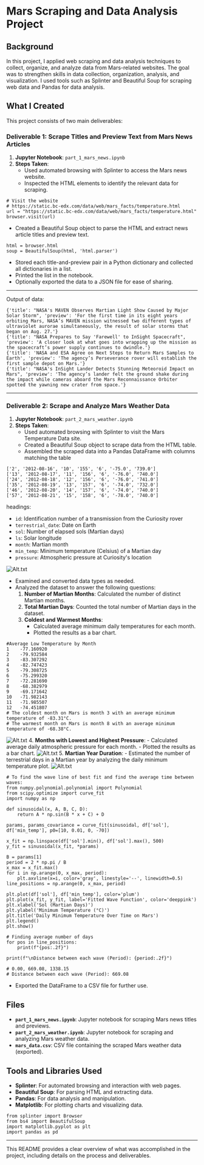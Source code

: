 # Mars Scraping and Data Analysis Project

## Background

In this project, I applied web scraping and data analysis techniques to collect, organize, and analyze data from Mars-related websites. The goal was to strengthen skills in data collection, organization, analysis, and visualization. I used tools such as Splinter and Beautiful Soup for scraping web data and Pandas for data analysis.

## What I Created

This project consists of two main deliverables:

### Deliverable 1: Scrape Titles and Preview Text from Mars News Articles

1. **Jupyter Notebook**: `part_1_mars_news.ipynb`
2. **Steps Taken**:
   - Used automated browsing with Splinter to access the Mars news website.
   - Inspected the HTML elements to identify the relevant data for scraping.
``` browser = Browser('chrome')
# Visit the website
# https://static.bc-edx.com/data/web/mars_facts/temperature.html
url = "https://static.bc-edx.com/data/web/mars_facts/temperature.html"
browser.visit(url)
```
   - Created a Beautiful Soup object to parse the HTML and extract news article titles and preview text.
```
html = browser.html
soup = BeautifulSoup(html, 'html.parser')
```
   - Stored each title-and-preview pair in a Python dictionary and collected all dictionaries in a list.
   - Printed the list in the notebook.
   - Optionally exported the data to a JSON file for ease of sharing.

---
Output of data:
```
{'title': "NASA's MAVEN Observes Martian Light Show Caused by Major Solar Storm", 'preview': 'For the first time in its eight years orbiting Mars, NASA’s MAVEN mission witnessed two different types of ultraviolet aurorae simultaneously, the result of solar storms that began on Aug. 27.'}
{'title': "NASA Prepares to Say 'Farewell' to InSight Spacecraft", 'preview': 'A closer look at what goes into wrapping up the mission as the spacecraft’s power supply continues to dwindle.'}
{'title': 'NASA and ESA Agree on Next Steps to Return Mars Samples to Earth', 'preview': 'The agency’s Perseverance rover will establish the first sample depot on Mars.'}
{'title': "NASA's InSight Lander Detects Stunning Meteoroid Impact on Mars", 'preview': 'The agency’s lander felt the ground shake during the impact while cameras aboard the Mars Reconnaissance Orbiter spotted the yawning new crater from space.'}
```
---

### Deliverable 2: Scrape and Analyze Mars Weather Data

1. **Jupyter Notebook**: `part_2_mars_weather.ipynb`
2. **Steps Taken**:
   - Used automated browsing with Splinter to visit the Mars Temperature Data site.
   - Created a Beautiful Soup object to scrape data from the HTML table.
   - Assembled the scraped data into a Pandas DataFrame with columns matching the table
```
['2', '2012-08-16', '10', '155', '6', '-75.0', '739.0']
['13', '2012-08-17', '11', '156', '6', '-76.0', '740.0']
['24', '2012-08-18', '12', '156', '6', '-76.0', '741.0']
['35', '2012-08-19', '13', '157', '6', '-74.0', '732.0']
['46', '2012-08-20', '14', '157', '6', '-74.0', '740.0']
['57', '2012-08-21', '15', '158', '6', '-78.0', '740.0']
```

headings:
   - `id`: Identification number of a transmission from the Curiosity rover
   - `terrestrial_date`: Date on Earth
   - `sol`: Number of elapsed sols (Martian days)
   - `ls`: Solar longitude
   - `month`: Martian month
   - `min_temp`: Minimum temperature (Celsius) of a Martian day
   - `pressure`: Atmospheric pressure at Curiosity's location
    
![Alt.txt](Images/DataTable.png)
   - Examined and converted data types as needed.
   - Analyzed the dataset to answer the following questions:
     1. **Number of Martian Months**: Calculated the number of distinct Martian months.
     2. **Total Martian Days**: Counted the total number of Martian days in the dataset.
     3. **Coldest and Warmest Months**:
        - Calculated average minimum daily temperatures for each month.
        - Plotted the results as a bar chart.
       
```
#Average Low Temperature by Month
1    -77.160920
2    -79.932584
3    -83.307292
4    -82.747423
5    -79.308725
6    -75.299320
7    -72.281690
8    -68.382979
9    -69.171642
10   -71.982143
11   -71.985507
12   -74.451807
# The coldest month on Mars is month 3 with an average minimum temperature of -83.31°C.
# The warmest month on Mars is month 8 with an average minimum temperature of -68.38°C.
```
       
![Alt.txt](https://github.com/biddlebird/MarsScrapingProject/blob/main/Images/AvgMinTemp.png)
     4. **Months with Lowest and Highest Pressure**:
        - Calculated average daily atmospheric pressure for each month.
        - Plotted the results as a bar chart.
![Alt.txt](https://github.com/biddlebird/MarsScrapingProject/blob/main/Images/AvgPressure.png)
     5. **Martian Year Duration**:
        - Estimated the number of terrestrial days in a Martian year by analyzing the daily minimum temperature plot.
![Alt.txt](https://github.com/biddlebird/MarsScrapingProject/blob/main/Images/DailyMinTempOverTime.png)
```
# To find the wave line of best fit and find the average time between waves:
from numpy.polynomial.polynomial import Polynomial
from scipy.optimize import curve_fit
import numpy as np

def sinusoidal(x, A, B, C, D):
    return A * np.sin(B * x + C) + D

params, params_covariance = curve_fit(sinusoidal, df['sol'], df['min_temp'], p0=[10, 0.01, 0, -70])

x_fit = np.linspace(df['sol'].min(), df['sol'].max(), 500)
y_fit = sinusoidal(x_fit, *params)

B = params[1]
period = 2 * np.pi / B
x_max = x_fit.max()
for i in np.arange(0, x_max, period):
    plt.axvline(x=i, color='gray', linestyle='--', linewidth=0.5)
line_positions = np.arange(0, x_max, period)

plt.plot(df['sol'], df['min_temp'], color='plum')
plt.plot(x_fit, y_fit, label='Fitted Wave Function', color='deeppink')  
plt.xlabel('Sol (Martian Days)')
plt.ylabel('Minimum Temperature (°C)')
plt.title('Daily Minimum Temperature Over Time on Mars')
plt.legend()
plt.show()

# Finding average number of days
for pos in line_positions:
    print(f"{pos:.2f}")

print(f"\nDistance between each wave (Period): {period:.2f}")

# 0.00, 669.08, 1338.15
# Distance between each wave (Period): 669.08
```
   - Exported the DataFrame to a CSV file for further use.

## Files

- **`part_1_mars_news.ipynb`**: Jupyter notebook for scraping Mars news titles and previews.
- **`part_2_mars_weather.ipynb`**: Jupyter notebook for scraping and analyzing Mars weather data.
- **`mars_data.csv`**: CSV file containing the scraped Mars weather data (exported).

## Tools and Libraries Used

- **Splinter**: For automated browsing and interaction with web pages.
- **Beautiful Soup**: For parsing HTML and extracting data.
- **Pandas**: For data analysis and manipulation.
- **Matplotlib**: For plotting charts and visualizing data.

```
from splinter import Browser
from bs4 import BeautifulSoup
import matplotlib.pyplot as plt
import pandas as pd
```

---

This README provides a clear overview of what was accomplished in the project, including details on the process and deliverables.
